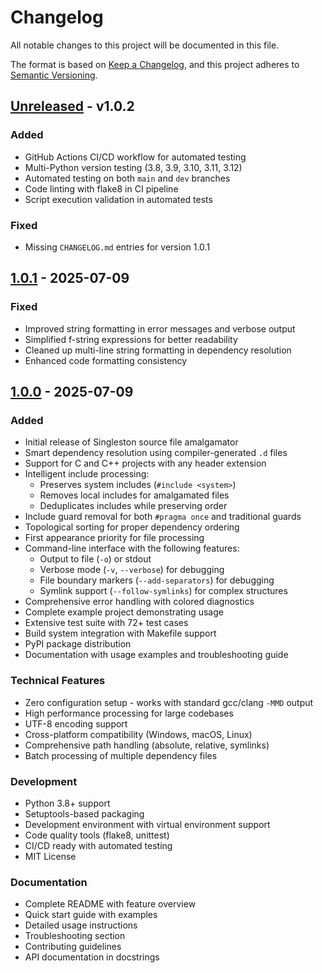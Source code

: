 # Changelog

All notable changes to this project will be documented in this file.

The format is based on [Keep a Changelog](https://keepachangelog.com/en/1.0.0/),
and this project adheres to [Semantic Versioning](https://semver.org/spec/v2.0.0.html).

## [Unreleased] - v1.0.2

### Added
- GitHub Actions CI/CD workflow for automated testing
- Multi-Python version testing (3.8, 3.9, 3.10, 3.11, 3.12)
- Automated testing on both `main` and `dev` branches
- Code linting with flake8 in CI pipeline
- Script execution validation in automated tests

### Fixed
- Missing `CHANGELOG.md` entries for version 1.0.1

## [1.0.1] - 2025-07-09

### Fixed
- Improved string formatting in error messages and verbose output
- Simplified f-string expressions for better readability
- Cleaned up multi-line string formatting in dependency resolution
- Enhanced code formatting consistency

## [1.0.0] - 2025-07-09

### Added
- Initial release of Singleston source file amalgamator
- Smart dependency resolution using compiler-generated `.d` files
- Support for C and C++ projects with any header extension
- Intelligent include processing:
  - Preserves system includes (`#include <system>`)
  - Removes local includes for amalgamated files
  - Deduplicates includes while preserving order
- Include guard removal for both `#pragma once` and traditional guards
- Topological sorting for proper dependency ordering
- First appearance priority for file processing
- Command-line interface with the following features:
  - Output to file (`-o`) or stdout
  - Verbose mode (`-v`, `--verbose`) for debugging
  - File boundary markers (`--add-separators`) for debugging
  - Symlink support (`--follow-symlinks`) for complex structures
- Comprehensive error handling with colored diagnostics
- Complete example project demonstrating usage
- Extensive test suite with 72+ test cases
- Build system integration with Makefile support
- PyPI package distribution
- Documentation with usage examples and troubleshooting guide

### Technical Features
- Zero configuration setup - works with standard gcc/clang `-MMD` output
- High performance processing for large codebases
- UTF-8 encoding support
- Cross-platform compatibility (Windows, macOS, Linux)
- Comprehensive path handling (absolute, relative, symlinks)
- Batch processing of multiple dependency files

### Development
- Python 3.8+ support
- Setuptools-based packaging
- Development environment with virtual environment support
- Code quality tools (flake8, unittest)
- CI/CD ready with automated testing
- MIT License

### Documentation
- Complete README with feature overview
- Quick start guide with examples
- Detailed usage instructions
- Troubleshooting section
- Contributing guidelines
- API documentation in docstrings

[Unreleased]: https://github.com/ChuOkupai/singleston/compare/v1.0.1...HEAD
[1.0.1]: https://github.com/ChuOkupai/singleston/releases/tag/v1.0.1
[1.0.0]: https://github.com/ChuOkupai/singleston/releases/tag/v1.0.0

